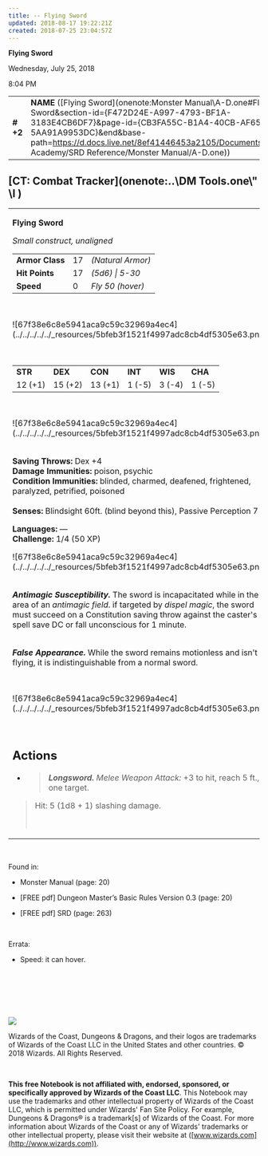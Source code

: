 ```yaml
---
title: -- Flying Sword
updated: 2018-08-17 19:22:21Z
created: 2018-07-25 23:04:57Z
---
```


**Flying Sword**

Wednesday, July 25, 2018

8:04 PM

|           |                                                                                                                                                                                                                                                                                                  |        |        |        |     |       |       |
|-----------|--------------------------------------------------------------------------------------------------------------------------------------------------------------------------------------------------------------------------------------------------------------------------------------------------|--------|--------|--------|-----|-------|-------|
| **\# +2** | **NAME** ([Flying Sword](onenote:Monster Manual\\A-D.one#Flying Sword&section-id={F472D24E-A997-4793-BF1A-3183E4CB6DF7}&page-id={CB3FA55C-B1A4-40CB-AF65-5AA91A9953DC}&end&base-path=https://d.docs.live.net/8ef41446453a2105/Documents/Adventure Academy/SRD Reference/Monster Manual/A-D.one)) | **17** | **17** | **17** | \-  | Notes | 50 XP |

## [CT: Combat Tracker](onenote:..\\DM Tools.one\\" \l )

<table><tbody><tr class="odd"><td><p><strong>Flying Sword</strong></p><p><em>Small construct, unaligned<br />
</em></p><table><tbody><tr class="odd"><td><strong>Armor Class</strong></td><td>17</td><td><em>(Natural Armor)</em></td></tr><tr class="even"><td><strong>Hit Points</strong></td><td>17</td><td><em>(5d6) | 5-30</em></td></tr><tr class="odd"><td><strong>Speed</strong></td><td>0</td><td><em>Fly 50 (hover)</em></td></tr></tbody></table><p> </p><p>![67f38e6c8e5941aca9c59c32969a4ec4](../../../../../_resources/5bfeb3f1521f4997adc8cb4df5305e63.png)</p><p> </p><table><tbody><tr class="odd"><td><strong>STR</strong></td><td><strong>DEX</strong></td><td><strong>CON</strong></td><td><strong>INT</strong></td><td><strong>WIS</strong></td><td><strong>CHA</strong></td></tr><tr class="even"><td>12 (+1)</td><td>15 (+2)</td><td>13 (+1)</td><td>1 (-5)</td><td>3 (-4)</td><td>1 (-5)</td></tr></tbody></table><p> </p><p>![67f38e6c8e5941aca9c59c32969a4ec4](../../../../../_resources/5bfeb3f1521f4997adc8cb4df5305e63.png)</p><p><strong><br />
Saving Throws:</strong> Dex +4<br />
<strong>Damage Immunities:</strong> poison, psychic<br />
<strong>Condition Immunities:</strong> blinded, charmed, deafened, frightened, paralyzed, petrified, poisoned<br />
<br />
<strong>Senses:</strong> Blindsight 60ft. (blind beyond this), Passive Perception 7</p><p><strong>Languages:</strong> —<br />
<strong>Challenge:</strong> 1/4 (50 XP)</p><p>![67f38e6c8e5941aca9c59c32969a4ec4](../../../../../_resources/5bfeb3f1521f4997adc8cb4df5305e63.png)</p><p><em><strong><br />
Antimagic Susceptibility.</strong></em> The sword is incapacitated while in the area of an <em>antimagic field</em>. if targeted by <em>dispel magic</em>, the sword must succeed on a Constitution saving throw against the caster's spell save DC or fall unconscious for 1 minute.</p><p><em><strong><br />
False Appearance.</strong></em> While the sword remains motionless and isn't flying, it is indistinguishable from a normal sword.</p><p> </p><p>![67f38e6c8e5941aca9c59c32969a4ec4](../../../../../_resources/5bfeb3f1521f4997adc8cb4df5305e63.png)</p><p> </p><h2 id="actions"><strong>Actions<br />
</strong></h2><ul><li><blockquote><p><em><strong>Longsword.</strong> Melee Weapon Attack:</em> +3 to hit, reach 5 ft., one target.</p></blockquote></li></ul><blockquote><p>Hit: 5 (1d8 + 1) slashing damage.</p><p> </p></blockquote></td></tr></tbody></table>

 

Found in:

-   Monster Manual (page: 20)

-   \[FREE pdf\] Dungeon Master’s Basic Rules Version 0.3 (page: 20)

-   \[FREE pdf\] SRD (page: 263)

 

Errata:

-   Speed: it can hover.

 

 

 

![](tmp\media\image2.png)

Wizards of the Coast, Dungeons & Dragons, and their logos are trademarks of Wizards of the Coast LLC in the United States and other countries. © 2018 Wizards. All Rights Reserved.

 

**This free Notebook is not affiliated with, endorsed, sponsored, or specifically approved by Wizards of the Coast LLC**. This Notebook may use the trademarks and other intellectual property of Wizards of the Coast LLC, which is permitted under Wizards' Fan Site Policy. For example, Dungeons & Dragons® is a trademark\[s\] of Wizards of the Coast. For more information about Wizards of the Coast or any of Wizards' trademarks or other intellectual property, please visit their website at ([www.wizards.com](http://www.wizards.com)).
